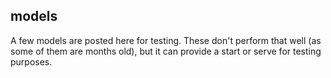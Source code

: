 ## models

A few models are posted here for testing. These don't perform that well (as some of them are months old), but it can provide a start or serve for testing purposes.